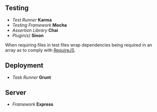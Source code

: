 <h2>Testing</h2>
<ul>
  <li><i>Test Runner</i> <b>Karma</b></li>
  <li><i>Testing Framework</i> <b>Mocha</b></li>
  <li><i>Assertion Library</i> <b>Chai</b></li>
  <li><i>Plugin(s)</i> <b>Sinon</b></li>
</ul>

<p>When requiring files in test files wrap dependencies being required in an
array as to comply with <a href="http://requirejs.org/">RequireJS</a>.</p>

<h2>Deployment</h2>
<ul>
  <li><i>Task Runner</i> <b>Grunt</b></li>
</ul>

<h2>Server</h2>
<ul>
  <li><i>Framework</i> <b>Express</b></li>
</ul>

